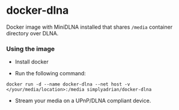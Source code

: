 # docker-dlna

Docker image with MiniDLNA installed that shares `/media` container directory over DLNA.

### Using the image

* Install docker

* Run the following command:

```
docker run -d --name docker-dlna --net host -v </your/media/location>:/media simplyadrian/docker-dlna
```

* Stream your media on a UPnP/DLNA compliant device.

